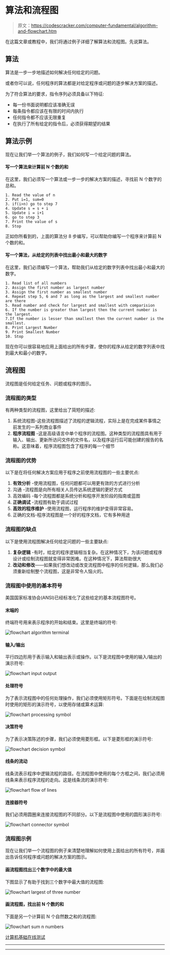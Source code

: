 # 算法和流程图

> 原文：<https://codescracker.com/computer-fundamental/algorithm-and-flowchart.htm>

在这篇文章或教程中，我们将通过例子详细了解算法和流程图。先说算法。

## 算法

算法是一步一步地描述如何解决任何给定的问题。

或者你可以说，任何程序的算法都是对给定程序或问题的逐步解决方案的描述。

为了符合算法的要求，指令序列必须具备以下特征:

*   每一份书面说明都应该准确无误
*   每条指令都应该在有限的时间内执行
*   任何指令都不应该无限重复
*   在执行了所有给定的指令后，必须获得期望的结果

## 算法示例

现在让我们举一个算法的例子，我们如何写一个给定问题的算法。

#### 写一个算法来计算前 N 个数的和

在这里，我们必须写一个算法或一步一步的解决方案的描述，寻找前 N 个数字的总和。

```
1. Read the value of n
2. Put i=1, sum=0
3. if(i>n) go to step 7
4. Update s = s + i
5. Update i = i+1
6. go to step 3
7. Print the value of s
8. Stop
```

正如你所看到的，上面的算法分 8 步编写，可以帮助你编写一个程序来计算前 N 个数的和。

#### 写一个算法，从给定的列表中找出最小和最大的数字

在这里，我们必须编写一个算法，帮助我们从给定的数字列表中找出最小和最大的数字。

```
1. Read list of all numbers
2. Assign the first number as largest number
3. Assign the first number as smallest number
4. Repeat step 5, 6 and 7 as long as the largest and smallest number are there
5. Read number and check for largest and smallest with comparision
6. If the number is greater than largest then the current number is the largest.
7.If the number is lesser than smallest then the current number is the smallest.
8. Print Largest Number
9. Print Smallest Number
10. Stop
```

现在你可以很容易地应用上面给出的所有步骤，使你的程序从给定的数字列表中找到最大和最小的数字。

## 流程图

流程图是任何给定任务、问题或程序的图示。

### 流程图的类型

有两种类型的流程图，这里给出了简短的描述:

1.  系统流程图-这些流程图描述了流程的逻辑流程，实际上是在完成某件事情之前发生的一系列商业事件
2.  **程序流程图** -这是高级语言中单个程序的流程图。这种类型的流程图具有用于输入、输出、更新所访问文件的文件名，以及程序运行后可能创建的报告的名称。这意味着，程序流程图包含了程序的每一个细节

### 流程图的优势

以下是在将任何解决方案应用于程序之前使用流程图的一些主要优点:

1.  **有效分析** -使用流程图，任何问题都可以用更有效的方式进行分析
2.  沟通 -流程图是向所有相关人员传达系统逻辑的更好方式
3.  高效编码 -每个流程图都是系统分析和程序开发阶段的指南或蓝图
4.  **正确调试** -流程图有助于调试过程
5.  **高效的程序维护** -使用流程图，运行程序的维护变得非常容易。
6.  正确的文档-程序流程图是一个好的程序文档，它有多种用途

### 流程图的缺点

以下是使用流程图解决任何给定问题的一些主要缺点:

1.  **复杂逻辑** -有时，给定的程序逻辑相当复杂。在这种情况下，为该问题或程序设计或绘制流程图就变得非常困难。在这种情况下，算法帮助很大
2.  **改动和修改**——如果我们想改动或改变流程图中程序的任何逻辑，那么我们必须重新绘制整个流程图，这是非常令人恼火的。

### 流程图中使用的基本符号

美国国家标准协会(ANSI)已经标准化了这些给定的基本流程图符号。

#### 末端的

终端符号用来表示程序的开始和结束。这里是终端的符号:

![flowchart algorithm terminal](img/e27e042ed3fdfc80f4e001fa1cc8f30a.png)

#### 输入/输出

平行四边形用于表示输入和输出表示或操作。以下是流程图中使用的输入/输出的演示符号:

![flowchart input output](img/0fcc223bb92b7bf9c73d0bcf179cb9f3.png)

#### 处理符号

为了表示流程图中的任何处理操作，我们必须使用矩形符号。下面是在绘制流程图时使用的矩形的演示符号，以使用存储或算术运算:

![flowchart processing symbol](img/f608c730adc9e285b9f5ddd0e44e2f3f.png)

#### 决策符号

为了表示决策陈述的步骤，我们必须使用菱形框。以下是菱形框的演示符号:

![flowchart decision symbol](img/80a0dbc9d621f21cf7b69bd6aeb243de.png)

#### 线条的流动

线条流表示程序中逻辑流程的路径。在流程图中使用的每个方框之间，我们必须用线条来表示程序流程的走向。这是线条流的演示符号:

![flowchart flow of lines](img/3e199c5494495b503af5b9b0cedd0a7b.png)

#### 连接器符号

我们必须用圆圈来连接流程图的不同部分。以下是流程图中使用的圆形演示符号:

![flowchart connector symbol](img/4dc68dda86067c112bd1ca76ee53bc2f.png)

### 流程图示例

现在让我们举一个流程图的例子来清楚地理解如何使用上面给出的所有符号，并画出告诉任何程序或问题的解决方案的图示。

#### 画流程图找出三个数字中的最大值

下图显示了有助于找到三个数字中最大值的流程图:

![flowchart largest of three number](img/cccdb99cd0a403ec753e30569faf2baa.png)

#### 画流程图，找出前 N 个数的和

下面是另一个计算前 N 个自然数之和的流程图:

![flowchart sum n numbers](img/51d216a7a9f277bec00415a25c9323e2.png)

[计算机基础在线测试](/exam/showtest.php?subid=14)

* * *

* * *
